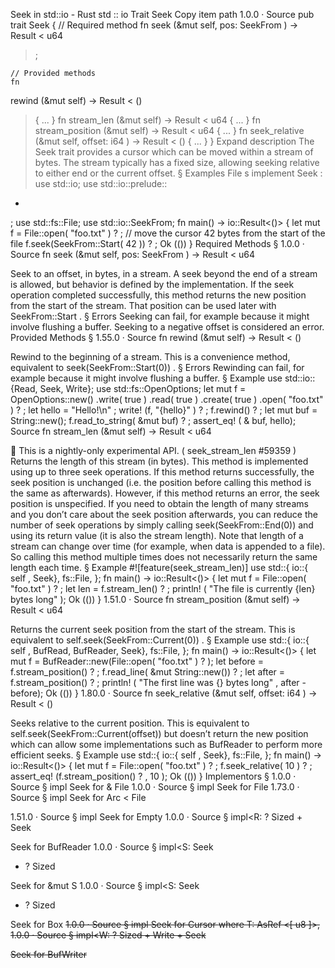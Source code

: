 Seek in std::io - Rust
std
::
io
Trait
Seek
Copy item path
1.0.0
·
Source
pub trait Seek {
    // Required method
    fn
seek
(&mut self, pos:
SeekFrom
) ->
Result
<
u64
>;

    // Provided methods
    fn
rewind
(&mut self) ->
Result
<
()
> { ... }
fn
stream_len
(&mut self) ->
Result
<
u64
> { ... }
fn
stream_position
(&mut self) ->
Result
<
u64
> { ... }
fn
seek_relative
(&mut self, offset:
i64
) ->
Result
<
()
> { ... }
}
Expand description
The
Seek
trait provides a cursor which can be moved within a stream of
bytes.
The stream typically has a fixed size, allowing seeking relative to either
end or the current offset.
§
Examples
File
s implement
Seek
:
use
std::io;
use
std::io::prelude::
*
;
use
std::fs::File;
use
std::io::SeekFrom;
fn
main() -> io::Result<()> {
let
mut
f = File::open(
"foo.txt"
)
?
;
// move the cursor 42 bytes from the start of the file
f.seek(SeekFrom::Start(
42
))
?
;
Ok
(())
}
Required Methods
§
1.0.0
·
Source
fn
seek
(&mut self, pos:
SeekFrom
) ->
Result
<
u64
>
Seek to an offset, in bytes, in a stream.
A seek beyond the end of a stream is allowed, but behavior is defined
by the implementation.
If the seek operation completed successfully,
this method returns the new position from the start of the stream.
That position can be used later with
SeekFrom::Start
.
§
Errors
Seeking can fail, for example because it might involve flushing a buffer.
Seeking to a negative offset is considered an error.
Provided Methods
§
1.55.0
·
Source
fn
rewind
(&mut self) ->
Result
<
()
>
Rewind to the beginning of a stream.
This is a convenience method, equivalent to
seek(SeekFrom::Start(0))
.
§
Errors
Rewinding can fail, for example because it might involve flushing a buffer.
§
Example
use
std::io::{Read, Seek, Write};
use
std::fs::OpenOptions;
let
mut
f = OpenOptions::new()
    .write(
true
)
    .read(
true
)
    .create(
true
)
    .open(
"foo.txt"
)
?
;
let
hello =
"Hello!\n"
;
write!
(f,
"{hello}"
)
?
;
f.rewind()
?
;
let
mut
buf = String::new();
f.read_to_string(
&mut
buf)
?
;
assert_eq!
(
&
buf, hello);
Source
fn
stream_len
(&mut self) ->
Result
<
u64
>
🔬
This is a nightly-only experimental API. (
seek_stream_len
#59359
)
Returns the length of this stream (in bytes).
This method is implemented using up to three seek operations. If this
method returns successfully, the seek position is unchanged (i.e. the
position before calling this method is the same as afterwards).
However, if this method returns an error, the seek position is
unspecified.
If you need to obtain the length of
many
streams and you don’t care
about the seek position afterwards, you can reduce the number of seek
operations by simply calling
seek(SeekFrom::End(0))
and using its
return value (it is also the stream length).
Note that length of a stream can change over time (for example, when
data is appended to a file). So calling this method multiple times does
not necessarily return the same length each time.
§
Example
#![feature(seek_stream_len)]
use
std::{
    io::{
self
, Seek},
    fs::File,
};
fn
main() -> io::Result<()> {
let
mut
f = File::open(
"foo.txt"
)
?
;
let
len = f.stream_len()
?
;
println!
(
"The file is currently {len} bytes long"
);
Ok
(())
}
1.51.0
·
Source
fn
stream_position
(&mut self) ->
Result
<
u64
>
Returns the current seek position from the start of the stream.
This is equivalent to
self.seek(SeekFrom::Current(0))
.
§
Example
use
std::{
    io::{
self
, BufRead, BufReader, Seek},
    fs::File,
};
fn
main() -> io::Result<()> {
let
mut
f = BufReader::new(File::open(
"foo.txt"
)
?
);
let
before = f.stream_position()
?
;
    f.read_line(
&mut
String::new())
?
;
let
after = f.stream_position()
?
;
println!
(
"The first line was {} bytes long"
, after - before);
Ok
(())
}
1.80.0
·
Source
fn
seek_relative
(&mut self, offset:
i64
) ->
Result
<
()
>
Seeks relative to the current position.
This is equivalent to
self.seek(SeekFrom::Current(offset))
but
doesn’t return the new position which can allow some implementations
such as
BufReader
to perform more efficient seeks.
§
Example
use
std::{
    io::{
self
, Seek},
    fs::File,
};
fn
main() -> io::Result<()> {
let
mut
f = File::open(
"foo.txt"
)
?
;
    f.seek_relative(
10
)
?
;
assert_eq!
(f.stream_position()
?
,
10
);
Ok
(())
}
Implementors
§
1.0.0
·
Source
§
impl
Seek
for &
File
1.0.0
·
Source
§
impl
Seek
for
File
1.73.0
·
Source
§
impl
Seek
for
Arc
<
File
>
1.51.0
·
Source
§
impl
Seek
for
Empty
1.0.0
·
Source
§
impl<R: ?
Sized
+
Seek
>
Seek
for
BufReader
<R>
1.0.0
·
Source
§
impl<S:
Seek
+ ?
Sized
>
Seek
for
&mut S
1.0.0
·
Source
§
impl<S:
Seek
+ ?
Sized
>
Seek
for
Box
<S>
1.0.0
·
Source
§
impl<T>
Seek
for
Cursor
<T>
where
    T:
AsRef
<[
u8
]>,
1.0.0
·
Source
§
impl<W: ?
Sized
+
Write
+
Seek
>
Seek
for
BufWriter
<W>